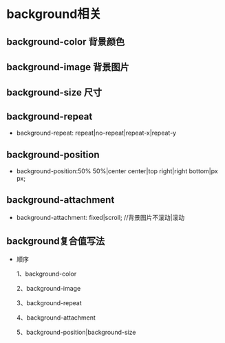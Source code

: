 # background相关

## background-color 背景颜色

## background-image 背景图片

## background-size 尺寸

## background-repeat

- background-repeat: repeat|no-repeat|repeat-x|repeat-y

## background-position

- background-position:50% 50%|center center|top right|right bottom|px px;

## background-attachment

- background-attachment: fixed|scroll; //背景图片不滚动|滚动

## background复合值写法

- 顺序

  1、background-color

  2、background-image

  3、background-repeat

  4、background-attachment

  5、background-position|background-size
